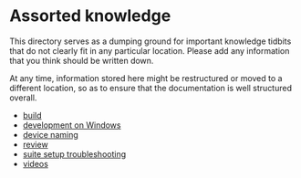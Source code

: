 # Assorted knowledge

This directory serves as a dumping ground for important knowledge tidbits that do not clearly
fit in any particular location. Please add any information that you think should be
written down.

At any time, information stored here might be restructured or moved to a different
location, so as to ensure that the documentation is well structured overall.

-   [build](./build.md)
-   [development on Windows](./development-on-windows.md)
-   [device naming](./device-naming.md)
-   [review](./review.md)
-   [suite setup troubleshooting](./suite-setup-troubleshooting.md)
-   [videos](./videos.md)
